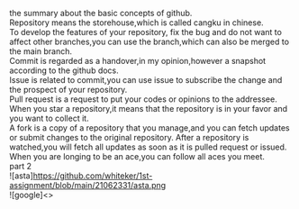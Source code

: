 the summary about the basic concepts of github.       
Repository means the storehouse,which is called cangku in chinese.       
To develop the features of your repository, fix the bug and do not want to affect other branches,you can use the branch,which can also be merged to the main branch.      
Commit is regarded as a handover,in my opinion,however a snapshot according to the github docs.      
Issue is related to commit,you can use issue to subscribe the change and the prospect of your repository.      
Pull request is a request to put your codes or opinions to the addressee.     
When you star a repository,it means that the repository is in your favor and you want to collect it.      
A fork is a copy of a repository that you manage,and you can fetch updates or submit changes to the original repository.
After a repository is watched,you will fetch all updates as soon as it is pulled request or issued.        
When you are longing to be an ace,you can follow all aces you meet.       
part 2       
![asta]<https://github.com/whiteker/1st-assignment/blob/main/21062331/asta.png>      
![google]<>


